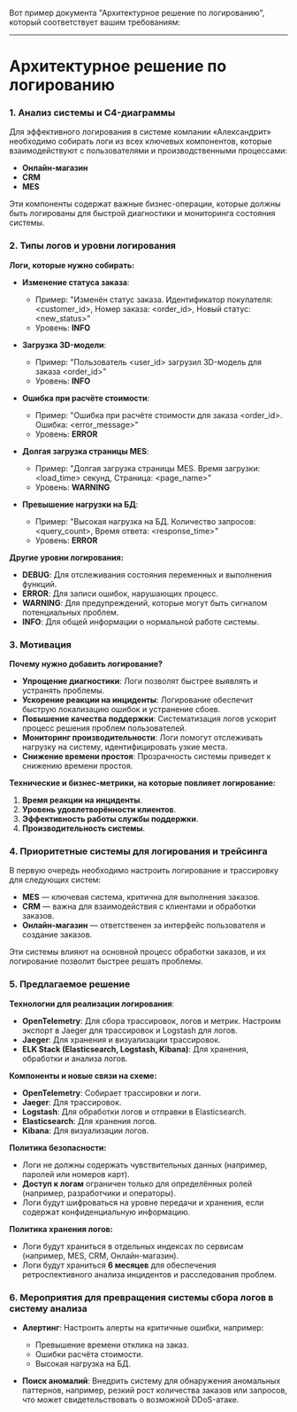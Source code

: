 Вот пример документа "Архитектурное решение по логированию", который соответствует вашим требованиям:

---

# Архитектурное решение по логированию

### 1. Анализ системы и C4-диаграммы

Для эффективного логирования в системе компании «Александрит» необходимо собирать логи из всех ключевых компонентов, которые взаимодействуют с пользователями и производственными процессами:

- **Онлайн-магазин**
- **CRM**
- **MES**

Эти компоненты содержат важные бизнес-операции, которые должны быть логированы для быстрой диагностики и мониторинга состояния системы.

### 2. Типы логов и уровни логирования

**Логи, которые нужно собирать:**

- **Изменение статуса заказа**:
  - Пример: "Изменён статус заказа. Идентификатор покупателя: <customer_id>, Номер заказа: <order_id>, Новый статус: <new_status>"
  - Уровень: **INFO**

- **Загрузка 3D-модели**:
  - Пример: "Пользователь <user_id> загрузил 3D-модель для заказа <order_id>"
  - Уровень: **INFO**

- **Ошибка при расчёте стоимости**:
  - Пример: "Ошибка при расчёте стоимости для заказа <order_id>. Ошибка: <error_message>"
  - Уровень: **ERROR**

- **Долгая загрузка страницы MES**:
  - Пример: "Долгая загрузка страницы MES. Время загрузки: <load_time> секунд, Страница: <page_name>"
  - Уровень: **WARNING**

- **Превышение нагрузки на БД**:
  - Пример: "Высокая нагрузка на БД. Количество запросов: <query_count>, Время ответа: <response_time>"
  - Уровень: **ERROR**

**Другие уровни логирования:**
- **DEBUG**: Для отслеживания состояния переменных и выполнения функций.
- **ERROR**: Для записи ошибок, нарушающих процесс.
- **WARNING**: Для предупреждений, которые могут быть сигналом потенциальных проблем.
- **INFO**: Для общей информации о нормальной работе системы.

### 3. Мотивация

**Почему нужно добавить логирование?**

- **Упрощение диагностики**: Логи позволят быстрее выявлять и устранять проблемы.
- **Ускорение реакции на инциденты**: Логирование обеспечит быструю локализацию ошибок и устранение сбоев.
- **Повышение качества поддержки**: Систематизация логов ускорит процесс решения проблем пользователей.
- **Мониторинг производительности**: Логи помогут отслеживать нагрузку на систему, идентифицировать узкие места.
- **Снижение времени простоя**: Прозрачность системы приведет к снижению времени простоя.

**Технические и бизнес-метрики, на которые повлияет логирование:**
1. **Время реакции на инциденты**.
2. **Уровень удовлетворённости клиентов**.
3. **Эффективность работы службы поддержки**.
4. **Производительность системы**.

### 4. Приоритетные системы для логирования и трейсинга

В первую очередь необходимо настроить логирование и трассировку для следующих систем:

- **MES** — ключевая система, критична для выполнения заказов.
- **CRM** — важна для взаимодействия с клиентами и обработки заказов.
- **Онлайн-магазин** — ответственен за интерфейс пользователя и создание заказов.

Эти системы влияют на основной процесс обработки заказов, и их логирование позволит быстрее решать проблемы.

### 5. Предлагаемое решение

**Технологии для реализации логирования**:
- **OpenTelemetry**: Для сбора трассировок, логов и метрик. Настроим экспорт в Jaeger для трассировок и Logstash для логов.
- **Jaeger**: Для хранения и визуализации трассировок.
- **ELK Stack (Elasticsearch, Logstash, Kibana)**: Для хранения, обработки и анализа логов.

**Компоненты и новые связи на схеме:**
- **OpenTelemetry**: Собирает трассировки и логи.
- **Jaeger**: Для трассировок.
- **Logstash**: Для обработки логов и отправки в Elasticsearch.
- **Elasticsearch**: Для хранения логов.
- **Kibana**: Для визуализации логов.

**Политика безопасности:**
- Логи не должны содержать чувствительных данных (например, паролей или номеров карт).
- **Доступ к логам** ограничен только для определённых ролей (например, разработчики и операторы).
- Логи будут шифроваться на уровне передачи и хранения, если содержат конфиденциальную информацию.

**Политика хранения логов:**
- Логи будут храниться в отдельных индексах по сервисам (например, MES, CRM, Онлайн-магазин).
- Логи будут храниться **6 месяцев** для обеспечения ретроспективного анализа инцидентов и расследования проблем.

### 6. Мероприятия для превращения системы сбора логов в систему анализа

- **Алертинг**: Настроить алерты на критичные ошибки, например:
  - Превышение времени отклика на заказ.
  - Ошибки расчёта стоимости.
  - Высокая нагрузка на БД.

- **Поиск аномалий**: Внедрить систему для обнаружения аномальных паттернов, например, резкий рост количества заказов или запросов, что может свидетельствовать о возможной DDoS-атаке.
